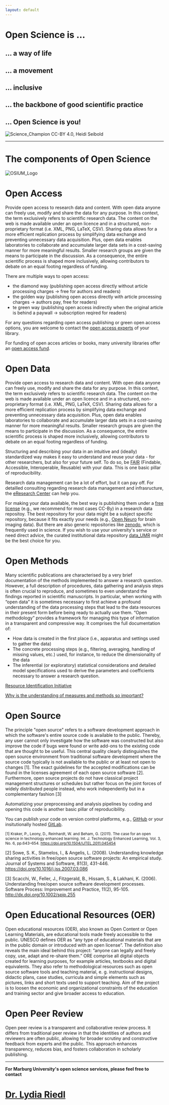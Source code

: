 ```yaml
---
layout: default
---
```


# Open Science is ...
## ... a way of life
## ... a movement
## ... inclusive
## ... the backbone of good scientific practice

## ... Open Science is **you**!

![Science_Champion](./assets/images/science-champion.png)
CC-BY 4.0, Heidi Seibold

---

# The components of Open Science

![OSIUM_Logo](./assets/images/OSIUM_logo.png)


# Open Access
Provide open access to research data and content. With open data anyone can freely use, modify and share the data for any purpose. In this context, the term exclusively refers to scientific research data. The content on the web is made available under an open licence and in a structured, non-proprietary format (i.e. XML, PNG, LaTeX, CSV). Sharing data allows for a more efficient replication process by simplifying data exchange and preventing unnecessary data acquisition. Plus, open data enables laboratories to collaborate and accumulate larger data sets in a cost-saving manner for more meaningful results. Smaller research groups are given the means to participate in the discussion. As a consequence, the entire scientific process is shaped more inclusively, allowing contributors to debate on an equal footing regardless of funding.

There are multiple ways to open access: 
* the diamond way (publishing open access directly without article processing charges -> free for authors and readers)
* the golden way (publishing open access directly with article processing charges -> authors pay, free for readers)
* te green way (publishing open access indirectly when the original article is behind a paywall -> subscription reqired for readers)

For any questions regarding open access publishing or green open access options, you are welcome to contact the <a href="https://www.uni-marburg.de/de/ub/forschen/elektronisches-publizieren" target="_blank">open access experts</a> of your library.

For funding of open acces articles or books, many university libraries offer an <a href="https://www.uni-marburg.de/de/ub/forschen/open-access/open-access-publikationsfonds" target="_blank">open access fund</a>.

# Open Data
Provide open access to research data and content. With open data anyone can freely use, modify and share the data for any purpose. In this context, the term exclusively refers to scientific research data. The content on the web is made available under an open licence and in a structured, non-proprietary format (i.e. XML, PNG, LaTeX, CSV). Sharing data allows for a more efficient replication process by simplifying data exchange and preventing unnecessary data acquisition. Plus, open data enables laboratories to collaborate and accumulate larger data sets in a cost-saving manner for more meaningful results. Smaller research groups are given the means to participate in the discussion. As a consequence, the entire scientific process is shaped more inclusively, allowing contributors to debate on an equal footing regardless of funding.

Structuring and describing your data in an intuitive and (ideally) standardized way makes it easy to understand and reuse your data - for other researchers, but also for your future self. To do so, be <a href="https://forschungsdaten.info/themen/veroeffentlichen-und-archivieren/faire-daten/" target="_blank">FAIR</a> (Findable, Accessible, Interoperable, Reusable) with your data. This is one basic pillar of reproducibility.

Research data management can be a lot of effort, but it can pay off. For detailled consulting regarding research data management and infrasructure, the <a href="https://www.uni-marburg.de/de/forschung/kontakt/eresearch" target="_blank">eResearch Center</a> can help you.

For making your data available, the best way is publishing them under a <a href="https://chooser-beta.creativecommons.org/" target="_blank">free license</a> (e.g., we recommend for most cases CC-By) in a research data repositoy.
The best repository for your data might be a subject specific repository, because it fits exactly your needs (e.g., <a href="https://openneuro.org/" target="_blank">Open Neuro</a> for brain imaging data). But there are also generic repositories like <a href="https://zenodo.org/" target="_blank">zenodo</a>, which is frequently used in science. If you wish to use your university's service or need direct advice, the curated institutional data repository <a href="https://data.uni-marburg.de/?locale-attribute=en_US" target="_blank">data_UMR</a> might be the best choice for you.

# Open Methods
Many scientific publications are characterised by a very brief documentation of the methods implemented to answer a research question. However, a full description of procedures, data gathering and analysis steps is often crucial to reproduce, and sometimes to even understand the findings reported in scientific manuscripts. In particular, when working with “open data” it is sometimes necessary to first achieve a profound understanding of the data processing steps that lead to the data resources in their present form before being ready to actually use them. “Open methodology” provides a framework for managing this type of information in a transparent and compressive way. It comprises the full documentation of:
* How data is created in the first place (i.e., apparatus and settings used to gather the data)
* The concrete processing steps (e.g., filtering, averaging, handling of missing values, etc.) used, for instance, to reduce the dimensionality of the data
* The inferential (or exploratory) statistical considerations and detailed model specifications used to derive the parameters and coefficients necessary to answer a research question.

<a href="https://www.force11.org/group/resource-identification-initiative"> Resource Identification Initiative</a>
 
<a href="http://www.flexiblemeasures.com"> 	Why is the understanding of measures and methods so important? </a>

# Open Source
The principle "open source" refers to a software development approach in which the software's entire source code is available to the public. Thereby, any user cannot only investigate how the software was constructed but also improve the code if bugs were found or write add-ons to the existing code that are thought to be useful. This central quality clearly distinguishes the open source environment from traditional software development where the source code typically is not available to the public or at least not open to changes [1]. The exact guidelines for the accepted modifications can be found in the licenses agreement of each open source software [2]. Furthermore, open source projects do not have classical project management structures or schedules but rather focus on the joint forces of widely distributed people instead, who work independently but in a complementary fashion [3]

Automatizing your preprocessing and analysis pipelines by coding and opening this code is another basic pillar of reproducibility.

You can publish your code on version control platforms, e.g., <a href="https://github.com/" target="_blank">GitHub</a> or your insitutionally hosted <a href="https://gitlab.uni-marburg.de/users/sign_in" target="_blank">GitLab</a>.

<p style="font-size:12px;">
[1] Kraker, P., Leony, D., Reinhardt, W. and Beham, G. (2011). The case for an open science in technology enhanced learning. Int. J. Technology Enhanced Learning, Vol. 3, No. 6, pp.643–654. <a href="https://doi.org/10.1504/IJTEL.2011.045454" target="_blank">https://doi.org/10.1504/IJTEL.2011.045454</a><br/>

[2] Sowe, S. K., Stamelos, I., & Angelis, L. (2008). Understanding knowledge sharing activities in free/open source software projects: An empirical study. Journal of Systems and Software, 81(3), 431-446. <a href="https://doi.org/10.1016/j.jss.2007.03.086" target="_blank">https://doi.org/10.1016/j.jss.2007.03.086</a><br/>

[3] Scacchi, W., Feller, J., Fitzgerald, B., Hissam, S., & Lakhani, K. (2006). Understanding free/open source software development processes. Software Process: Improvement and Practice, 11(2), 95-105. <a href="http://dx.doi.org/10.1002/spip.255" target="_blank">http://dx.doi.org/10.1002/spip.255</a><br/>
</p>

# Open Educational Resources (OER)
Open educational resources (OER), also known as Open Content or Open Learning Materials, are educational tools made freely accessible to the public. UNESCO defines OER as “any type of educational materials that are in the public domain or introduced with an open license”. The definition also reveals the main ideal behind this project: “anyone can legally and freely copy, use, adapt and re-share them.” ORE comprise all digital objects created for learning purposes, for example articles, textbooks and digital equivalents. They also refer to methodological resources such as open source software tools and teaching material, e. g. instructional designs, didactic plans, case studies, curricula and simple elements such as pictures, links and short texts used to support teaching. Aim of the project is to loosen the economic and organizational constraints of the education and training sector and give broader access to education.

# Open Peer Review
Open peer review is a transparent and collaborative review process. It differs from traditional peer review in that the identities of authors and reviewers are often public, allowing for broader scrutiny and constructive feedback from experts and the public. This approach enhances transparency, reduces bias, and fosters collaboration in scholarly publishing.

---

**For Marburg University's open science services, please feel free to contact** 
# <a href="mailto:Riedll@staff.uni-marburg.de">Dr. Lydia Riedl</a>
